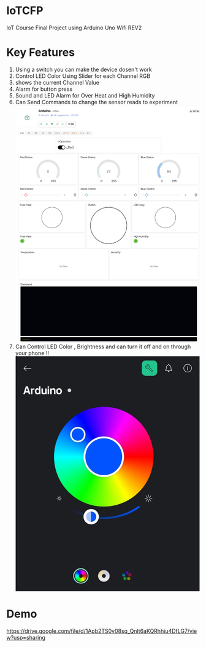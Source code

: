 # IoTCFP
IoT Course Final Project using Arduino Uno Wifi REV2
# Key Features 
1. Using a switch you can make the device dosen't work
2. Control LED Color Using Slider for each Channel RGB
3. shows the current Channel Value 
4. Alarm for button press
5. Sound and LED Alarm for Over Heat and High Humidity
6. Can Send Commands to change the sensor reads to experiment
![alt text](https://github.com/MostafaMTK/IoTCFP/blob/main/Full.png?raw=true)
7. Can Control LED Color , Brightness and can turn it off and on through your phone !!
![alt text](https://github.com/MostafaMTK/IoTCFP/blob/main/Phone.jpg?raw=true)
# Demo 
https://drive.google.com/file/d/1Apb2TS0v08sq_Qnlt6aKQRhhiu4DfLG7/view?usp=sharing
